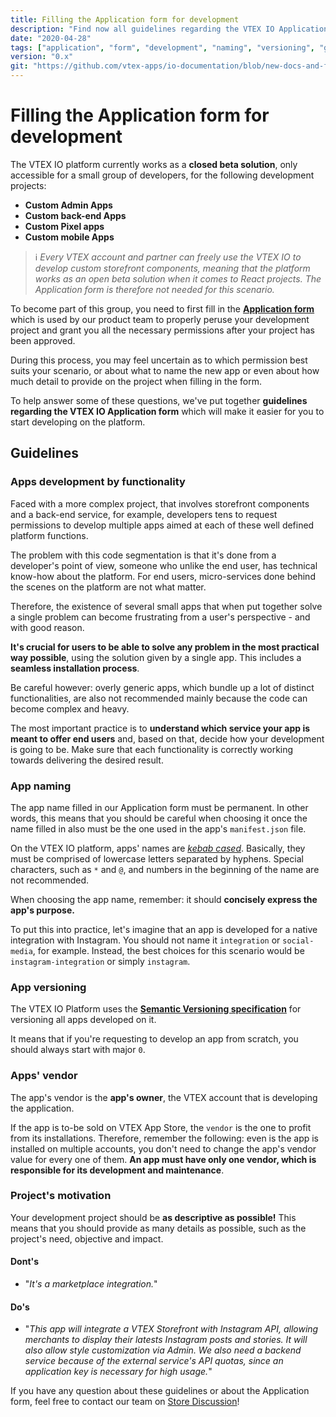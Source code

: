 ```yaml
---
title: Filling the Application form for development
description: "Find now all guidelines regarding the VTEX IO Application form to make it easier for you to start developing on the platform!"
date: "2020-04-28"
tags: ["application", "form", "development", "naming", "versioning", "guidelines"]
version: "0.x"
git: "https://github.com/vtex-apps/io-documentation/blob/new-docs-and-fix/docs/en/Recipes/development/filling-the-application-form-for-development.md"
---
```


# Filling the Application form for development

The VTEX IO platform currently works as a **closed beta solution**, only accessible for a small group of developers, for the following development projects: 

- **Custom Admin Apps**
- **Custom back-end Apps**
- **Custom Pixel apps**
- **Custom mobile Apps**

> ℹ️ *Every VTEX account and partner can freely use the VTEX IO to develop custom storefront components, meaning that the platform works as an open beta solution when it comes to React projects. The Application form is therefore not needed for this scenario.*

To become part of this group, you need to first fill in the [**Application form**](https://docs.google.com/forms/d/e/1FAIpQLSfhuhFxvezMhPEoFlN9yFEkUifGQlGP4HmJQgx6GP32WZchBw/viewform) which is used by our product team to properly peruse your development project and grant you all the necessary permissions after your project has been approved.

During this process, you may feel uncertain as to which permission best suits your scenario, or about what to name the new app or even about how much detail to provide on the project when filling in the form.
  
To help answer some of these questions, we've put together **guidelines regarding the VTEX IO Application form** which will make it easier for you to start developing on the platform.

## Guidelines

### Apps development by functionality

Faced with a more complex project, that involves storefront components and a back-end service, for example, developers tens to request permissions to develop multiple apps aimed at each of these well defined platform functions.

The problem with this code segmentation is that it's done from a developer's point of view, someone who unlike the end user, has technical know-how about the platform. For end users, micro-services done behind the scenes on the platform are not what matter.

Therefore, the existence of several small apps that when put together solve a single problem can become frustrating from a user's perspective - and with good reason. 

**It's crucial for users to be able to solve any problem in the most practical way possible**, using the solution given by a single app. This includes a **seamless installation process**.  
  
<div class="alert alert-warning">
Be careful however: overly generic apps, which bundle up a lot of distinct functionalities, are also not recommended mainly because the code can become complex and heavy.
</div>

The most important practice is to **understand which service your app is meant to offer end users** and, based on that, decide how your development is going to be. Make sure that each functionality is correctly working towards delivering the desired result.

### App naming

The app name filled in our Application form must be permanent. In other words, this means that you should be careful when choosing it once the name filled in also must be the one used in the app's `manifest.json` file. 

On the VTEX IO platform, apps' names are *[kebab cased](https://en.wiktionary.org/wiki/kebab_case)*. Basically, they must be comprised of lowercase letters separated by hyphens. Special characters, such as `*` and `@`, and numbers in the beginning of the name are not recommended.

When choosing the app name, remember: it should **concisely express the app's purpose.** 

To put this into practice, let's imagine that an app is developed for a native integration with Instagram. You should not name it `integration` or `social-media`, for example. Instead, the best choices for this scenario would be `instagram-integration` or simply `instagram`.

### App versioning

The VTEX IO Platform uses the [**Semantic Versioning specification**](https://semver.org/) for versioning all apps developed on it.

It means that if you're requesting to develop an app from scratch, you should always start with major `0`.

### Apps' vendor

The app's vendor is the **app's owner**, the VTEX account that is developing the application. 

If the app is to-be sold on VTEX App Store, the `vendor` is the one to profit from its installations. Therefore, remember the following: even is the app is installed on multiple accounts, you don't need to change the app's vendor value for every one of them. **An app must have only one vendor, which is responsible for its development and maintenance**.

### Project's motivation

Your development project should be **as descriptive as possible!** This means that you should provide as many details as possible, such as the project's need, objective and impact. 

#### Dont's

- "*It's a marketplace integration.*"

#### Do's

- "*This app will integrate a VTEX Storefront with Instagram API, allowing merchants to display their latests Instagram posts and stories. It will also allow style customization via Admin. We also need a backend service because of the external service's API quotas, since an application key is necessary for high usage.*"

If you have any question about these guidelines or about the Application form, feel free to contact our team on [Store Discussion](http://github.com/vtex-apps/store-discussion/)!
